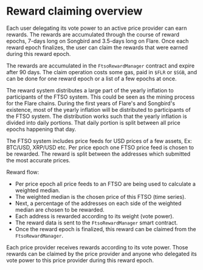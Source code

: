 # Reward claiming overview

Each user delegating its vote power to an active price provider can earn rewards.
The rewards are accumulated through the course of reward epochs, 7-days long on Songbird and 3.5-days long on Flare.
Once each reward epoch finalizes, the user can claim the rewards that were earned during this reward epoch.

The rewards are accumulated in the `FtsoRewardManager` contract and expire after 90 days.
The claim operation costs some gas, paid in `$FLR` or `$SGB`, and can be done for one reward epoch or a list of a few epochs at once.

The reward system distributes a large part of the yearly inflation to participants of the FTSO system.
This could be seen as the mining process for the Flare chains.
During the first years of Flare's and Songbird's existence, most of the yearly inflation will be distributed to participants of the FTSO system.
The distribution works such that the yearly inflation is divided into daily portions. That daily portion is split between all price epochs happening that day.

The FTSO system includes price feeds for USD prices of a few assets, Ex: BTC/USD, XRP/USD etc.
Per price epoch one FTSO price feed is chosen to be rewarded.
The reward is split between the addresses which submitted the most accurate prices.

Reward flow:

* Per price epoch all price feeds to an FTSO are being used to calculate a weighted median.
* The weighted median is the chosen price of this FTSO (time series).
* Next, a percentage of the addresses on each side of the weighted median are chosen to be rewarded.
* Each address is rewarded according to its weight (vote power).
* The reward data is sent to the `FtsoRewardManager` smart contract.
* Once the reward epoch is finalized, this reward can be claimed from the `FtsoRewardManager`.

Each price provider receives rewards according to its vote power.
Those rewards can be claimed by the price provider and anyone who delegated its vote power to this price provider during this reward epoch.
